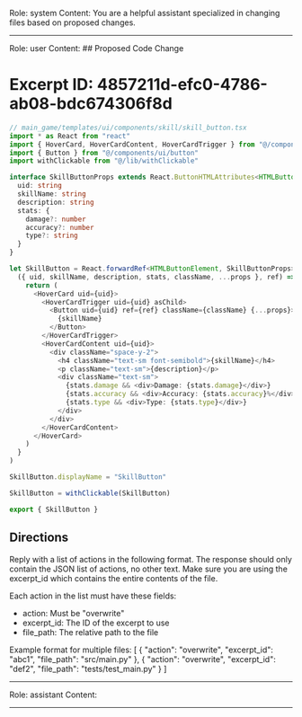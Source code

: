 Role: system
Content: You are a helpful assistant specialized in changing files based on proposed changes.
__________________
Role: user
Content: ## Proposed Code Change
# Excerpt ID: 4857211d-efc0-4786-ab08-bdc674306f8d
```typescript
// main_game/templates/ui/components/skill/skill_button.tsx
import * as React from "react"
import { HoverCard, HoverCardContent, HoverCardTrigger } from "@/components/ui/hover-card"
import { Button } from "@/components/ui/button"
import withClickable from "@/lib/withClickable"

interface SkillButtonProps extends React.ButtonHTMLAttributes<HTMLButtonElement> {
  uid: string
  skillName: string
  description: string
  stats: {
    damage?: number
    accuracy?: number
    type?: string
  }
}

let SkillButton = React.forwardRef<HTMLButtonElement, SkillButtonProps>(
  ({ uid, skillName, description, stats, className, ...props }, ref) => {
    return (
      <HoverCard uid={uid}>
        <HoverCardTrigger uid={uid} asChild>
          <Button uid={uid} ref={ref} className={className} {...props}>
            {skillName}
          </Button>
        </HoverCardTrigger>
        <HoverCardContent uid={uid}>
          <div className="space-y-2">
            <h4 className="text-sm font-semibold">{skillName}</h4>
            <p className="text-sm">{description}</p>
            <div className="text-sm">
              {stats.damage && <div>Damage: {stats.damage}</div>}
              {stats.accuracy && <div>Accuracy: {stats.accuracy}%</div>}
              {stats.type && <div>Type: {stats.type}</div>}
            </div>
          </div>
        </HoverCardContent>
      </HoverCard>
    )
  }
)

SkillButton.displayName = "SkillButton"

SkillButton = withClickable(SkillButton)

export { SkillButton }
```

## Directions
Reply with a list of actions in the following format. The response should only contain the JSON list of actions, no other text.
Make sure you are using the excerpt_id which contains the entire contents of the file.

Each action in the list must have these fields:
- action: Must be "overwrite"
- excerpt_id: The ID of the excerpt to use
- file_path: The relative path to the file

Example format for multiple files:
[
    {
        "action": "overwrite",
        "excerpt_id": "abc1",
        "file_path": "src/main.py"
    },
    {
        "action": "overwrite",
        "excerpt_id": "def2",
        "file_path": "tests/test_main.py"
    }
]
__________________
Role: assistant
Content: 
__________________
